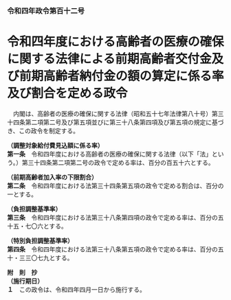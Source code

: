 ### 令和四年政令第百十二号  
# 令和四年度における高齢者の医療の確保に関する法律による前期高齢者交付金及び前期高齢者納付金の額の算定に係る率及び割合を定める政令  
　内閣は、高齢者の医療の確保に関する法律（昭和五十七年法律第八十号）第三十四条第二項第二号及び第五項並びに第三十八条第四項及び第五項の規定に基づき、この政令を制定する。  
  
**（調整対象給付費見込額に係る率）**  
**第一条**　令和四年度における高齢者の医療の確保に関する法律（以下「法」という。）第三十四条第二項第二号の政令で定める率は、百分の百五十六とする。  
  
**（前期高齢者加入率の下限割合）**  
**第二条**　令和四年度における法第三十四条第五項の政令で定める割合は、百分の一とする。  
  
**（負担調整基準率）**  
**第三条**　令和四年度における法第三十八条第四項の政令で定める率は、百分の五十五・七〇六とする。  
  
**（特別負担調整基準率）**  
**第四条**　令和四年度における法第三十八条第五項の政令で定める率は、百分の五十・三三〇七九とする。  
  
**附　則　抄**  
**（施行期日）**  
**１**　この政令は、令和四年四月一日から施行する。  
  
